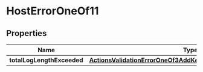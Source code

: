 
# HostErrorOneOf11

## Properties
| Name | Type | Description | Notes |
| ------------ | ------------- | ------------- | ------------- |
| **totalLogLengthExceeded** | [**ActionsValidationErrorOneOf3AddKeyMethodNameLengthExceeded**](ActionsValidationErrorOneOf3AddKeyMethodNameLengthExceeded.md) |  |  |



